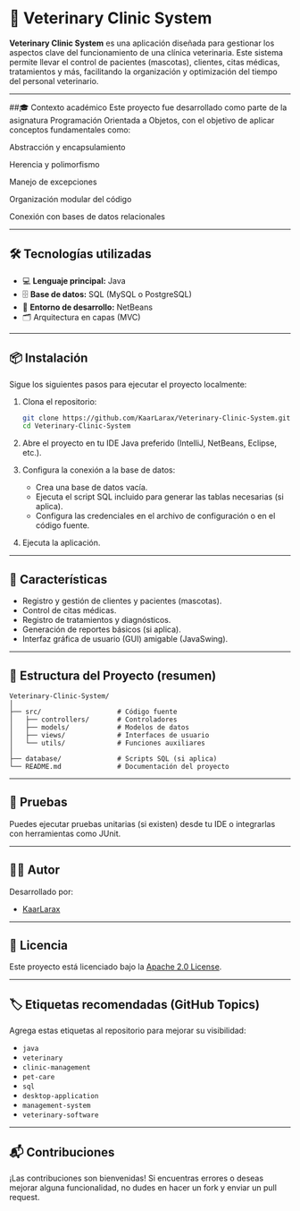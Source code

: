 # 🐾 Veterinary Clinic System

**Veterinary Clinic System** es una aplicación diseñada para gestionar los aspectos clave del funcionamiento de una clínica veterinaria. Este sistema permite llevar el control de pacientes (mascotas), clientes, citas médicas, tratamientos y más, facilitando la organización y optimización del tiempo del personal veterinario.

---

##🎓 Contexto académico
Este proyecto fue desarrollado como parte de la asignatura Programación Orientada a Objetos, con el objetivo de aplicar conceptos fundamentales como:

Abstracción y encapsulamiento

Herencia y polimorfismo

Manejo de excepciones

Organización modular del código

Conexión con bases de datos relacionales

---

## 🛠️ Tecnologías utilizadas

- 💻 **Lenguaje principal:** Java  
- 🗄️ **Base de datos:** SQL (MySQL o PostgreSQL)  
- 🧰 **Entorno de desarrollo:** NetBeans  
- 🗂️ Arquitectura en capas (MVC)

---

## 📦 Instalación

Sigue los siguientes pasos para ejecutar el proyecto localmente:

1. Clona el repositorio:
   ```bash
   git clone https://github.com/KaarLarax/Veterinary-Clinic-System.git
   cd Veterinary-Clinic-System
   ```

2. Abre el proyecto en tu IDE Java preferido (IntelliJ, NetBeans, Eclipse, etc.).

3. Configura la conexión a la base de datos:
   - Crea una base de datos vacía.
   - Ejecuta el script SQL incluido para generar las tablas necesarias (si aplica).
   - Configura las credenciales en el archivo de configuración o en el código fuente.

4. Ejecuta la aplicación.

---

## 🚀 Características

- Registro y gestión de clientes y pacientes (mascotas).
- Control de citas médicas.
- Registro de tratamientos y diagnósticos.
- Generación de reportes básicos (si aplica).
- Interfaz gráfica de usuario (GUI) amigable (JavaSwing).

---

## 📁 Estructura del Proyecto (resumen)

```
Veterinary-Clinic-System/
│
├── src/                   # Código fuente
│   ├── controllers/       # Controladores
│   ├── models/            # Modelos de datos
│   ├── views/             # Interfaces de usuario
│   └── utils/             # Funciones auxiliares
│
├── database/              # Scripts SQL (si aplica)
└── README.md              # Documentación del proyecto
```

---

## 🧪 Pruebas

Puedes ejecutar pruebas unitarias (si existen) desde tu IDE o integrarlas con herramientas como JUnit.

---

## 🧑‍💻 Autor

Desarrollado por:

- [KaarLarax](https://github.com/KaarLarax)

---

## 📄 Licencia

Este proyecto está licenciado bajo la [Apache 2.0 License](./LICENSE).

---

## 🏷️ Etiquetas recomendadas (GitHub Topics)

Agrega estas etiquetas al repositorio para mejorar su visibilidad:

- `java`
- `veterinary`
- `clinic-management`
- `pet-care`
- `sql`
- `desktop-application`
- `management-system`
- `veterinary-software`

---

## 📬 Contribuciones

¡Las contribuciones son bienvenidas! Si encuentras errores o deseas mejorar alguna funcionalidad, no dudes en hacer un fork y enviar un pull request.
